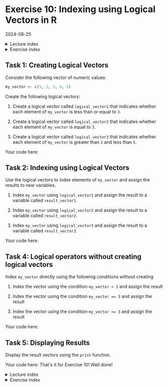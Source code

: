 # Exercise 10: Indexing using Logical Vectors in R
2024-08-25

<!--html_preserve--><details>
  <summary>Lecture index</summary>

- [Lecture 1: Introduction to R](/lectures/lecture_01/lecture_01.md)
- [Lecture 2: Objects, Data Types, and Variables in R](/lectures/lecture_02/lecture_02.md)
- [Lecture 3: Arithmetic Operations in R](/lectures/lecture_03/lecture_03.md)
- [Lecture 4: Comparison and Logical Operators in R](/lectures/lecture_04/lecture_04.md)
- [Lecture 5: Vectors in R](/lectures/lecture_05/lecture_05.md)
- [Lecture 6: List in R](/lectures/lecture_06/lecture_06.md)
- [Lecture 7: Matrices in R](/lectures/lecture_07/lecture_07.md)
- [Lecture 8: Data Frames in R](/lectures/lecture_08/lecture_08.md)
- [Lecture 9: Functions in R](/lectures/lecture_09/lecture_09.md)
- [Lecture 10: Indexing using Logical Vectors in R](/lectures/lecture_10/lecture_10.md)
- [Lecture 11: Factors in R](/lectures/lecture_11/lecture_11.md)
- [Lecture 12: Control Structures in R](/lectures/lecture_12/lecture_12.md)
- [Lecture 13: A real-world example of using R for data analysis](/lectures/lecture_13/lecture_13.md)

</details><!--/html_preserve--><!--html_preserve--><details>
  <summary>Exercise index</summary>

  - [Exercise 1: Introduction to R](/exercises/exercise_01/exercise_01.md)
  - [Exercise 1 Solutions: Introduction to R](/exercises/exercise_01/exercise_01_solutions.md)
  - [Exercise 2: Objects, Data Types, and Variables in R](/exercises/exercise_02/exercise_02.md)
  - [Exercise 2 Solutions: Objects, Data Types, and Variables in R](/exercises/exercise_02/exercise_02_solutions.md)
  - [Exercise 3: Arithmetic Operations in R](/exercises/exercise_03/exercise_03.md)
  - [Exercise 3 Solutions: Arithmetic Operations in R](/exercises/exercise_03/exercise_03_solutions.md)
  - [Exercise 4: Comparison and Logical Operators in R](/exercises/exercise_04/exercise_04.md)
  - [Exercise 4 Solutions: Comparison and Logical Operators in R](/exercises/exercise_04/exercise_04_solutions.md)
  - [Exercise 5: Vectors in R](/exercises/exercise_05/exercise_05.md)
  - [Exercise 5 Solutions: Vectors in R](/exercises/exercise_05/exercise_05_solutions.md)
  - [Exercise 6: List in R](/exercises/exercise_06/exercise_06.md)
  - [Exercise 6 Solutions: List in R](/exercises/exercise_06/exercise_06_solutions.md)
  - [Exercise 7: Matrices in R](/exercises/exercise_07/exercise_07.md)
  - [Exercise 7 Solutions: Matrices in R](/exercises/exercise_07/exercise_07_solutions.md)
  - [Exercise 8: Data Frames in R](/exercises/exercise_08/exercise_08.md)
  - [Exercise 8 Solutions: Data Frames in R](/exercises/exercise_08/exercise_08_solutions.md)
  - [Exercise 9: Functions in R](/exercises/exercise_09/exercise_09.md)
  - [Exercise 9 Solutions: Functions in R](/exercises/exercise_09/exercise_09_solutions.md)
  - [Exercise 10: Indexing using Logical Vectors in R](/exercises/exercise_10/exercise_10.md)
  - [Exercise 10 Solutions: Indexing using Logical Vectors in R](/exercises/exercise_10/exercise_10_solutions.md)
  - [Exercise 11: Factors in R](/exercises/exercise_11/exercise_11.md)
  - [Exercise 11 Solutions: Factors in R](/exercises/exercise_11/exercise_11_solutions.md)
  - [Exercise 12: Control Structures in R](/exercises/exercise_12/exercise_12.md)
  - [Exercise 12 Solutions: Control Structures in R](/exercises/exercise_12/exercise_12_solutions.md)
  - [Exercise 13: A real-world example of using R for data analysis](/exercises/exercise_13/exercise_13.md)
  - [Exercise 13 Solutions: A real-world example of using R for data
  analysis](/exercises/exercise_13/exercise_13_solutions.md)

</details><!--/html_preserve-->



## Task 1: Creating Logical Vectors

Consider the following vector of numeric values:



``` r
my_vector <- c(1, 2, 3, 4, 5)
```


Create the following logical vectors:

1. Create a logical vector called `logical_vector1` that indicates whether
   each element of `my_vector` is less than or equal to `3`.

2. Create a logical vector called `logical_vector2` that indicates whether
   each element of `my_vector` is equal to `3`.

3. Create a logical vector called `logical_vector3` that indicates whether
   each element of `my_vector` is greater than `2` and less than `5`.

Your code here:
## Task 2: Indexing using Logical Vectors


Use the logical vectors to index elements of `my_vector` and assign the
results to new variables.

1. Index `my_vector` using `logical_vector1` and assign the result to a
   variable called `result_vector1`.

2. Index `my_vector` using `logical_vector2` and assign the result to a
   variable called `result_vector2`.

3. Index `my_vector` using `logical_vector3` and assign the result to a
   variable called `result_vector3`.

Your code here:
## Task 4: Logical operators without creating logical vectors

Index `my_vector` directly using the following conditions without creating

1. Index the vector using the condition `my_vector > 3` and assign the result

2. Index the vector using the condition `my_vector == 3` and assign the
   result

3. Index the vector using the condition `my_vector <= 3` and assign the
   result

Your code here:
## Task 5: Displaying Results

Display the result vectors using the `print` function.

Your code here:
That's it for Exercise 10! Well done!


<!--html_preserve--><details>
  <summary>Lecture index</summary>

- [Lecture 1: Introduction to R](/lectures/lecture_01/lecture_01.md)
- [Lecture 2: Objects, Data Types, and Variables in R](/lectures/lecture_02/lecture_02.md)
- [Lecture 3: Arithmetic Operations in R](/lectures/lecture_03/lecture_03.md)
- [Lecture 4: Comparison and Logical Operators in R](/lectures/lecture_04/lecture_04.md)
- [Lecture 5: Vectors in R](/lectures/lecture_05/lecture_05.md)
- [Lecture 6: List in R](/lectures/lecture_06/lecture_06.md)
- [Lecture 7: Matrices in R](/lectures/lecture_07/lecture_07.md)
- [Lecture 8: Data Frames in R](/lectures/lecture_08/lecture_08.md)
- [Lecture 9: Functions in R](/lectures/lecture_09/lecture_09.md)
- [Lecture 10: Indexing using Logical Vectors in R](/lectures/lecture_10/lecture_10.md)
- [Lecture 11: Factors in R](/lectures/lecture_11/lecture_11.md)
- [Lecture 12: Control Structures in R](/lectures/lecture_12/lecture_12.md)
- [Lecture 13: A real-world example of using R for data analysis](/lectures/lecture_13/lecture_13.md)

</details><!--/html_preserve--><!--html_preserve--><details>
  <summary>Exercise index</summary>

  - [Exercise 1: Introduction to R](/exercises/exercise_01/exercise_01.md)
  - [Exercise 1 Solutions: Introduction to R](/exercises/exercise_01/exercise_01_solutions.md)
  - [Exercise 2: Objects, Data Types, and Variables in R](/exercises/exercise_02/exercise_02.md)
  - [Exercise 2 Solutions: Objects, Data Types, and Variables in R](/exercises/exercise_02/exercise_02_solutions.md)
  - [Exercise 3: Arithmetic Operations in R](/exercises/exercise_03/exercise_03.md)
  - [Exercise 3 Solutions: Arithmetic Operations in R](/exercises/exercise_03/exercise_03_solutions.md)
  - [Exercise 4: Comparison and Logical Operators in R](/exercises/exercise_04/exercise_04.md)
  - [Exercise 4 Solutions: Comparison and Logical Operators in R](/exercises/exercise_04/exercise_04_solutions.md)
  - [Exercise 5: Vectors in R](/exercises/exercise_05/exercise_05.md)
  - [Exercise 5 Solutions: Vectors in R](/exercises/exercise_05/exercise_05_solutions.md)
  - [Exercise 6: List in R](/exercises/exercise_06/exercise_06.md)
  - [Exercise 6 Solutions: List in R](/exercises/exercise_06/exercise_06_solutions.md)
  - [Exercise 7: Matrices in R](/exercises/exercise_07/exercise_07.md)
  - [Exercise 7 Solutions: Matrices in R](/exercises/exercise_07/exercise_07_solutions.md)
  - [Exercise 8: Data Frames in R](/exercises/exercise_08/exercise_08.md)
  - [Exercise 8 Solutions: Data Frames in R](/exercises/exercise_08/exercise_08_solutions.md)
  - [Exercise 9: Functions in R](/exercises/exercise_09/exercise_09.md)
  - [Exercise 9 Solutions: Functions in R](/exercises/exercise_09/exercise_09_solutions.md)
  - [Exercise 10: Indexing using Logical Vectors in R](/exercises/exercise_10/exercise_10.md)
  - [Exercise 10 Solutions: Indexing using Logical Vectors in R](/exercises/exercise_10/exercise_10_solutions.md)
  - [Exercise 11: Factors in R](/exercises/exercise_11/exercise_11.md)
  - [Exercise 11 Solutions: Factors in R](/exercises/exercise_11/exercise_11_solutions.md)
  - [Exercise 12: Control Structures in R](/exercises/exercise_12/exercise_12.md)
  - [Exercise 12 Solutions: Control Structures in R](/exercises/exercise_12/exercise_12_solutions.md)
  - [Exercise 13: A real-world example of using R for data analysis](/exercises/exercise_13/exercise_13.md)
  - [Exercise 13 Solutions: A real-world example of using R for data
  analysis](/exercises/exercise_13/exercise_13_solutions.md)

</details><!--/html_preserve-->

